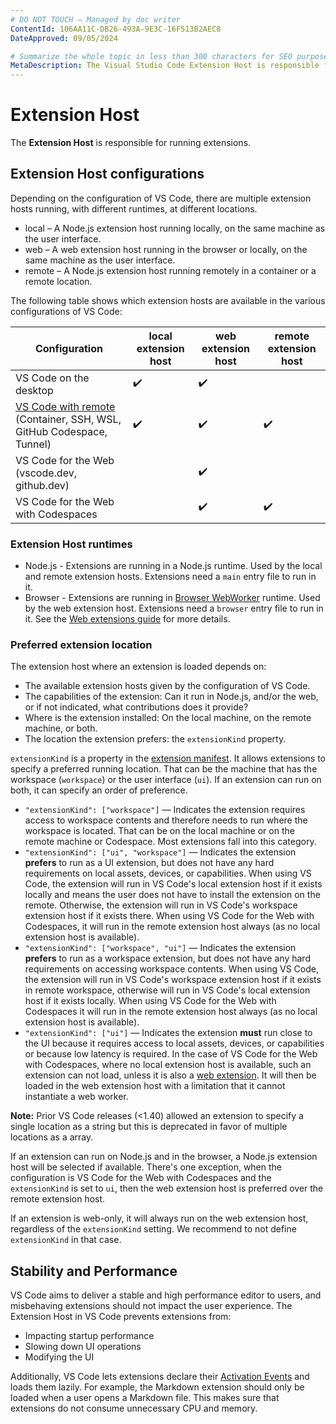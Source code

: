 ```yaml
---
# DO NOT TOUCH — Managed by doc writer
ContentId: 106AA11C-DB26-493A-9E3C-16F513B2AEC8
DateApproved: 09/05/2024

# Summarize the whole topic in less than 300 characters for SEO purpose
MetaDescription: The Visual Studio Code Extension Host is responsible for managing extensions and ensuring the stability and performance of Visual Studio Code.
---
```


# Extension Host

The **Extension Host** is responsible for running extensions.

## Extension Host configurations

Depending on the configuration of VS Code, there are multiple extension hosts running, with different runtimes, at different locations.

* local – A Node.js extension host running locally, on the same machine as the user interface.
* web – A web extension host running in the browser or locally, on the same machine as the user interface.
* remote – A Node.js extension host running remotely in a container or a remote location.

The following table shows which extension hosts are available in the various configurations of VS Code:

| Configuration | local extension host  | web extension host | remote extension host |
--- | --- | --- | ---
| VS Code on the desktop | ✔️ | ✔️ |  |
| [VS Code with remote](/docs/remote/remote-overview) (Container, SSH, WSL, GitHub Codespace, Tunnel) | ✔️ | ✔️ | ✔️ |
| VS Code for the Web (vscode.dev, github.dev) |  | ✔️ |   |
| VS Code for the Web with Codespaces |  | ✔️ | ✔️ |

### Extension Host runtimes

* Node.js - Extensions are running in a Node.js runtime. Used by the local and remote extension hosts. Extensions need a `main` entry file to run in it.
* Browser - Extensions are running in [Browser WebWorker](https://developer.mozilla.org/docs/Web/API/Web_Workers_API) runtime. Used by the web extension host. Extensions need a `browser` entry file to run in it. See the [Web extensions guide](/api/extension-guides/web-extensions) for more details.

### Preferred extension location

The extension host where an extension is loaded depends on:

* The available extension hosts given by the configuration of VS Code.
* The capabilities of the extension: Can it run in Node.js, and/or the web, or if not indicated, what contributions does it provide?
* Where is the extension installed: On the local machine, on the remote machine, or both.
* The location the extension prefers: the `extensionKind` property.

`extensionKind` is a property in the [extension manifest](/api/references/extension-manifest). It allows extensions to specify a preferred running location. That can be the machine that has the workspace (`workspace`) or the user interface (`ui`). If an extension can run on both, it can specify an order of preference.

* `"extensionKind": ["workspace"]` — Indicates the extension requires access to workspace contents and therefore needs to run where the workspace is located. That can be on the local machine or on the remote machine or Codespace. Most extensions fall into this category.
* `"extensionKind": ["ui", "workspace"]` — Indicates the extension **prefers** to run as a UI extension, but does not have any hard requirements on local assets, devices, or capabilities. When using VS Code, the extension will run in VS Code's local extension host if it exists locally and means the user does not have to install the extension on the remote. Otherwise, the extension will run in VS Code's workspace extension host if it exists there. When using VS Code for the Web with Codespaces, it will run in the remote extension host always (as no local extension host is available).
* `"extensionKind": ["workspace", "ui"]` — Indicates the extension **prefers** to run as a workspace extension, but does not have any hard requirements on accessing workspace contents. When using VS Code, the extension will run in VS Code's workspace extension host if it exists in remote workspace, otherwise will run in VS Code's local extension host if it exists locally. When using VS Code for the Web with Codespaces it will run in the remote extension host always (as no local extension host is available).
* `"extensionKind": ["ui"]` — Indicates the extension **must** run close to the UI because it requires access to local assets, devices, or capabilities or because low latency is required. In the case of VS Code for the Web with Codespaces, where no local extension host is available, such an extension can not load, unless it is also a [web extension](/api/extension-guides/web-extensions). It will then be loaded in the web extension host with a limitation that it cannot instantiate a web worker.

**Note:** Prior VS Code releases (<1.40) allowed an extension to specify a single location as a string but this is deprecated in favor of multiple locations as a array.

If an extension can run on Node.js and in the browser, a Node.js extension host will be selected if available. There's one exception, when the configuration is VS Code for the Web with Codespaces and the `extensionKind` is set to `ui`, then the web extension host is preferred over the remote extension host.

If an extension is web-only, it will always run on the web extension host, regardless of the `extensionKind` setting. We recommend to not define `extensionKind` in that case.

## Stability and Performance

VS Code aims to deliver a stable and high performance editor to users, and misbehaving extensions should not impact the user experience. The Extension Host in VS Code prevents extensions from:

* Impacting startup performance
* Slowing down UI operations
* Modifying the UI

Additionally, VS Code lets extensions declare their [Activation Events](/api/references/activation-events) and loads them lazily. For example, the Markdown extension should only be loaded when a user opens a Markdown file. This makes sure that extensions do not consume unnecessary CPU and memory.
